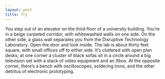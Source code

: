 ```yaml
---
layout: post
title: Try
---
```


You step out of an elevator on the third floor of a university building. You’re in a beige carpeted corridor, with whitewashed walls on one side. On the other side, a glass wall separates you from the Disruptive Technology Laboratory. Open the door and look inside. The lab is about thirty feet square, with small offices off to either side. It’s cluttered with open plan desks; at one corner a cluster of black sofas sit in a circle around a big television set with a stack of video equipment and an Xbox. At the opposite corner, there’s a bench with oscilloscopes, soldering irons, and the other detritus of electronic prototyping.
